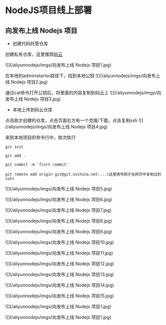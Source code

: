 # NodeJS项目线上部署

## 向发布上线 Nodejs 项目

* 创建代码托管仓库

创建私有仓库，这里推荐[码云](http://git.oschina.net/)

![](/aliyunnodejs/imgs/向发布上线 Nodejs 项目1.jpg)

在本地的administartor路径下，找到本地公钥
![](/aliyunnodejs/imgs/向发布上线 Nodejs 项目2.jpg)

通过cat命令打开公钥后，将里面的内容复制到码云上
![](/aliyunnodejs/imgs/向发布上线 Nodejs 项目3.jpg)

* 本地上传到码云仓库

点击刚才创建的仓库，点击页面右方有一个克隆/下载，点击复制ssh
![](/aliyunnodejs/imgs/向发布上线 Nodejs 项目4.jpg)

来到本地项目的命令行中，依次执行

```
git init

git add .

git commit -m 'fisrt commit'

git remote add origin git@git.oschina.net:...(这里填写刚才在网页中复制过的ssh)
```

![](/aliyunnodejs/imgs/向发布上线 Nodejs 项目5.jpg)

![](/aliyunnodejs/imgs/向发布上线 Nodejs 项目6.jpg)

![](/aliyunnodejs/imgs/向发布上线 Nodejs 项目7.jpg)

![](/aliyunnodejs/imgs/向发布上线 Nodejs 项目8.jpg)

![](/aliyunnodejs/imgs/向发布上线 Nodejs 项目9.jpg)

![](/aliyunnodejs/imgs/向发布上线 Nodejs 项目10.jpg)

![](/aliyunnodejs/imgs/向发布上线 Nodejs 项目11.jpg)

![](/aliyunnodejs/imgs/向发布上线 Nodejs 项目12.jpg)

![](/aliyunnodejs/imgs/向发布上线 Nodejs 项目13.jpg)

![](/aliyunnodejs/imgs/向发布上线 Nodejs 项目14.jpg)

![](/aliyunnodejs/imgs/向发布上线 Nodejs 项目15.jpg)

![](/aliyunnodejs/imgs/向发布上线 Nodejs 项目1.jpg)

![](/aliyunnodejs/imgs/向发布上线 Nodejs 项目1.jpg)
